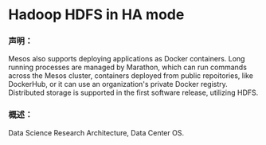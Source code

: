 # Hadoop HDFS in HA mode

### 声明：

   Mesos also supports deploying applications as Docker containers. Long running processes are managed by Marathon, which can run commands across the Mesos cluster, containers deployed from public repoitories, like DockerHub, or it can use an organization's private Docker registry. Distributed storage is supported in the first software release, utilizing HDFS.

### 概述：

   Data Science Research Architecture, Data Center OS.

